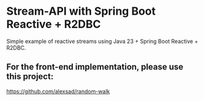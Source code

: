 # Stream-API with Spring Boot Reactive + R2DBC
Simple example of reactive streams using Java 23 + Spring Boot Reactive + R2DBC.

## For the front-end implementation, please use this project:
https://github.com/alexsad/random-walk

